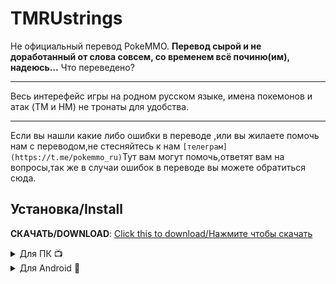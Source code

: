 # TMRUstrings
Не официальный перевод PokeMMO.
**Перевод сырой и не доработанный от слова совсем, со временем всё починю(им), надеюсь...** 
Что переведено?
***
Весь интерефейс игры на родном русском языке, имена покемонов и атак (TM и HM) не тронаты для удобства.
***
Если вы нашли какие либо ошибки в переводе ,или вы жилаете помочь нам с переводом,не стесняйтесь к нам `[телеграм](https://t.me/pokemmo_ru)`Тут вам могут помочь,ответят вам на вопросы,так же в случаи ошибок в переводе вы можете обратиться сюда.


## Установка/Install 
<!-- вот тут хотел вместо букв(инстал) картинку свою но не получилось  -->
**СКАЧАТЬ/DOWNLOAD**: [Click this to download/Нажмите чтобы скачать](../../archive/refs/heads/main.zip)

<details>
  <summary>Для ПК 📺</summary>
&nbsp;

1. Скачиваем файл     
2. Распаковать ZIP архив по пути `...\PokeMMO\data\strings` (README можно удалить)
3. Выбрать язык "Русский TMRU" в настройках игры.

</details>


<details>
  <summary>Для Android 📱</summary>
&nbsp;

  1. Скачиваем файл
  2. Импортровуем файл в игре (смотреть скрины ниже ↓)
  3. Выбрать язык "Русский TMRU" в настройках.


![  (3)](https://github.com/Timonion/TMRUstrings/assets/143124086/c1aade28-e9c9-4ffc-a0bc-afbbc570b406)
![  (1)](https://github.com/Timonion/TMRUstrings/assets/143124086/2ca53bb2-37eb-43d4-a56e-be911e18b829)
![  (2)](https://github.com/Timonion/TMRUstrings/assets/143124086/b78ab674-2e5f-4908-af46-4a30c690eda6)

</details>
